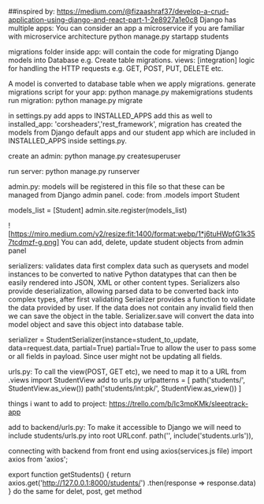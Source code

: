 ##inspired by: https://medium.com/@fizaashraf37/develop-a-crud-application-using-django-and-react-part-1-2e8927a1e0c8
Django has multiple apps: You can consider an app a microservice if you are familiar with microservice architecture python manage.py startapp students

migrations folder inside app: will contain the code for migrating Django models into Database e.g. Create table migrations. views: [integration] logic for handling the HTTP requests e.g. GET, POST, PUT, DELETE etc.

A model is converted to database table when we apply migrations. generate migrations script for your app: python manage.py makemigrations students run migration: python manage.py migrate

in settings.py add apps to INSTALLED_APPS add this as well to installed_app: 'corsheaders','rest_framework', migration has created the models from Django default apps and our student app which are included in INSTALLED_APPS inside settings.py.

create an admin: python manage.py createsuperuser

run server: python manage.py runserver

admin.py: models will be registered in this file so that these can be managed from Django admin panel. code: from .models import Student

models_list = [Student] admin.site.register(models_list)

![https://miro.medium.com/v2/resize:fit:1400/format:webp/1*j6tuHWpfG1k357tcdmzf-g.png] You can add, delete, update student objects from admin panel

serializers: validates data first complex data such as querysets and model instances to be converted to native Python datatypes that can then be easily rendered into JSON, XML or other content types. Serializers also provide deserialization, allowing parsed data to be converted back into complex types, after first validating Serializer provides a function to validate the data provided by user. If the data does not contain any invalid field then we can save the object in the table. Serializer.save will convert the data into model object and save this object into database table.

serializer = StudentSerializer(instance=student_to_update, data=request.data, partial=True) partial=True to allow the user to pass some or all fields in payload. Since user might not be updating all fields.

urls.py: To call the view(POST, GET etc), we need to map it to a URL from .views import StudentView add to urls.py urlpatterns = [ path('students/', StudentView.as_view()) path('students/int:pk/', StudentView.as_view()) ]

things i want to add to project: https://trello.com/b/Ic3mpKMk/sleeptrack-app

add to backend/urls.py: To make it accessible to Django we will need to include students/urls.py into root URLconf. path('', include('students.urls')),

connecting with backend from front end using axios(services.js file) import axios from 'axios';

export function getStudents() { return axios.get('http://127.0.0.1:8000/students/') .then(response => response.data) } do the same for delet, post, get method
